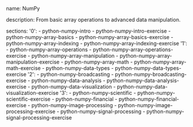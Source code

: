 name: NumPy

description: From basic array operations to advanced data manipulation.

sections:
  '0':
    - python-numpy-intro
    - python-numpy-intro-exercise
    - python-numpy-array-basics 
    - python-numpy-array-basics-exercise
    - python-numpy-array-indexing
    - python-numpy-array-indexing-exercise
  '1':
    - python-numpy-array-operations
    - python-numpy-array-operations-exercise
    - python-numpy-array-manipulation
    - python-numpy-array-manipulation-exercise
    - python-numpy-array-math
    - python-numpy-array-math-exercise
    - python-numpy-data-types
    - python-numpy-data-types-exercise
  '2':
    - python-numpy-broadcasting
    - python-numpy-broadcasting-exercise
    - python-numpy-data-analysis
    - python-numpy-data-analysis-exercise
    - python-numpy-data-visualization
    - python-numpy-data-visualization-exercise
  '3':
    - python-numpy-scientific
    - python-numpy-scientific-exercise
    - python-numpy-financial
    - python-numpy-financial-exercise
    - python-numpy-image-processing
    - python-numpy-image-processing-exercise
    - python-numpy-signal-processing
    - python-numpy-signal-processing-exercise